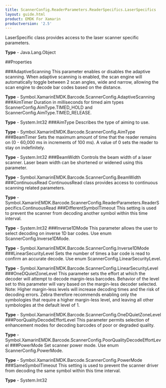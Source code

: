 ```yaml
---
title: ScannerConfig.ReaderParameters.ReaderSpecifics.LaserSpecifics
layout: guide.html 
product: EMDK For Xamarin 
productversion: '2.5' 
---
```

LaserSpecific class provides access to the laser scanner specific parameters.

**Type** - Java.Lang.Object

##Properties

###AdaptiveScanning
This parameter enables or disables the adaptive scanning. When adaptive scanning is enabled, the scan engine will automatically toggle between 2 scan angles, wide and narrow, allowing the scan engine to decode bar codes based on the distance.

**Type** - Symbol.XamarinEMDK.Barcode.ScannerConfig.AdaptiveScanning
###AimTimer
Duration in milliseconds for timed aim types ScannerConfig.AimType.TIMED_HOLD and ScannerConfig.AimType.TIMED_RELEASE.

**Type** - System.Int32
###AimType
Describes the type of aiming to use.

**Type** - Symbol.XamarinEMDK.Barcode.ScannerConfig.AimType
###BeamTimer
Sets the maximum amount of time that the reader remains on (0 - 60,000 ms in increments of 100 ms). A value of 0 sets the reader to stay on indefinitely.

**Type** - System.Int32
###BeamWidth
Controls the beam width of a laser scanner. Laser beam width can be shortened or widened using this parameter.

**Type** - Symbol.XamarinEMDK.Barcode.ScannerConfig.BeamWidth
###ContinuousRead
ContinuousRead class provides access to continuous scanning related parameters.

**Type** - Symbol.XamarinEMDK.Barcode.ScannerConfig.ReaderParameters.ReaderSpecifics.ContinuousRead
###DifferentSymbolTimeout
This setting is used to prevent the scanner from decoding another symbol within this time interval.

**Type** - System.Int32
###Inverse1DMode
This parameter allows the user to select decoding on inverse 1D bar codes. Use enum ScannerConfig.Inverse1DMode.

**Type** - Symbol.XamarinEMDK.Barcode.ScannerConfig.Inverse1DMode
###LinearSecurityLevel
Sets the number of times a bar code is read to confirm an accurate decode. Use enum ScannerConfig.LinearSecurityLevel.

**Type** - Symbol.XamarinEMDK.Barcode.ScannerConfig.LinearSecurityLevel
###OneDQuietZoneLevel
This parameter sets the effort at which the decoder will attempt to decode margin-less barcodes. Behavior of the level set to this parameter will vary based on the margin-less decoder selected. Note: Higher margin-less levels will increase decoding times and the risk of decoding errors. Zebra therefore recommends enabling only the symbologies that require a higher margin-less level, and leaving all other symbologies at the default level of 1.

**Type** - Symbol.XamarinEMDK.Barcode.ScannerConfig.OneDQuietZoneLevel
###PoorQualityDecodeEffortLevel
This parameter permits selection of enhancement modes for decoding barcodes of poor or degraded quality. 

**Type** - Symbol.XamarinEMDK.Barcode.ScannerConfig.PoorQualityDecodeEffortLevel
###PowerMode
Set scanner power mode. Use enum ScannerConfig.PowerMode.

**Type** - Symbol.XamarinEMDK.Barcode.ScannerConfig.PowerMode
###SameSymbolTimeout
This setting is used to prevent the scanner driver from decoding the same symbol within this time interval.

**Type** - System.Int32


